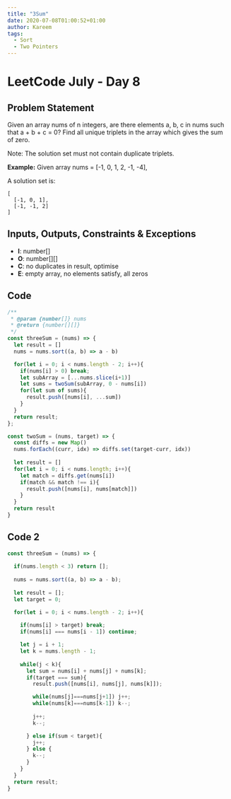 ```yaml
---
title: "3Sum"
date: 2020-07-08T01:00:52+01:00
author: Kareem
tags:
  - Sort
  - Two Pointers
---
```


<!-- LeetCode month and day here -->
# LeetCode July - Day 8

## Problem Statement

Given an array nums of n integers, are there elements a, b, c in nums such that a + b + c = 0? Find all unique triplets in the array which gives the sum of zero.

Note:
The solution set must not contain duplicate triplets.

**Example:**
Given array nums = [-1, 0, 1, 2, -1, -4],

A solution set is:
```
[
  [-1, 0, 1],
  [-1, -1, 2]
]
```

## Inputs, Outputs, Constraints & Exceptions
- **I**: number[]
- **O**: number[][]
- **C**: no duplicates in result, optimise
- **E**: empty array, no elements satisfy, all zeros

## Code

```js
/**
 * @param {number[]} nums
 * @return {number[][]}
 */
const threeSum = (nums) => {
  let result = []
  nums = nums.sort((a, b) => a - b)

  for(let i = 0; i < nums.length - 2; i++){
    if(nums[i] > 0) break;
    let subArray = [...nums.slice(i+1)]
    let sums = twoSum(subArray, 0 - nums[i])
    for(let sum of sums){
      result.push([nums[i], ...sum])
    }  
  }
  return result;
};

const twoSum = (nums, target) => {
  const diffs = new Map()
  nums.forEach((curr, idx) => diffs.set(target-curr, idx))
  
  let result = []
  for(let i = 0; i < nums.length; i++){
    let match = diffs.get(nums[i])
    if(match && match !== i){
      result.push([nums[i], nums[match]])
    }
  }
  return result
}
```

## Code 2

```js
const threeSum = (nums) => {
  
  if(nums.length < 3) return [];
  
  nums = nums.sort((a, b) => a - b);
  
  let result = [];
  let target = 0;

  for(let i = 0; i < nums.length - 2; i++){
    
    if(nums[i] > target) break;
    if(nums[i] === nums[i - 1]) continue;

    let j = i + 1;
    let k = nums.length - 1;
    
    while(j < k){
      let sum = nums[i] + nums[j] + nums[k];
      if(target === sum){
        result.push([nums[i], nums[j], nums[k]]);

        while(nums[j]===nums[j+1]) j++;
        while(nums[k]===nums[k-1]) k--;
  
        j++;
        k--;

      } else if(sum < target){
        j++;
      } else {
        k--;
      }
    }
  }
  return result;
}
```